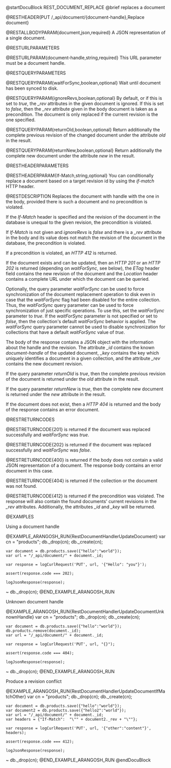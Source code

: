 
@startDocuBlock REST_DOCUMENT_REPLACE
@brief replaces a document

@RESTHEADER{PUT /_api/document/{document-handle},Replace document}

@RESTALLBODYPARAM{document,json,required}
A JSON representation of a single document.

@RESTURLPARAMETERS

@RESTURLPARAM{document-handle,string,required}
This URL parameter must be a document handle.

@RESTQUERYPARAMETERS

@RESTQUERYPARAM{waitForSync,boolean,optional}
Wait until document has been synced to disk.

@RESTQUERYPARAM{ignoreRevs,boolean,optional}
By default, or if this is set to *true*, the *_rev* attributes in 
the given document is ignored. If this is set to *false*, then
the *_rev* attribute given in the body document is taken as a
precondition. The document is only replaced if the current revision
is the one specified.

@RESTQUERYPARAM{returnOld,boolean,optional}
Return additionally the complete previous revision of the changed 
document under the attribute *old* in the result.

@RESTQUERYPARAM{returnNew,boolean,optional}
Return additionally the complete new document under the attribute *new*
in the result.

@RESTHEADERPARAMETERS

@RESTHEADERPARAM{If-Match,string,optional}
You can conditionally replace a document based on a target revision id by
using the *if-match* HTTP header.

@RESTDESCRIPTION
Replaces the document with handle <document-handle> with the one in
the body, provided there is such a document and no precondition is
violated.

If the *If-Match* header is specified and the revision of the
document in the database is unequal to the given revision, the
precondition is violated.

If *If-Match* is not given and *ignoreRevs* is *false* and there
is a *_rev* attribute in the body and its value does not match
the revision of the document in the database, the precondition is
violated.

If a precondition is violated, an *HTTP 412* is returned.

If the document exists and can be updated, then an *HTTP 201* or
an *HTTP 202* is returned (depending on *waitForSync*, see below),
the *ETag* header field contains the new revision of the document
and the *Location* header contains a complete URL under which the
document can be queried.

Optionally, the query parameter *waitForSync* can be used to force
synchronization of the document replacement operation to disk even in case
that the *waitForSync* flag had been disabled for the entire collection.
Thus, the *waitForSync* query parameter can be used to force synchronization
of just specific operations. To use this, set the *waitForSync* parameter
to *true*. If the *waitForSync* parameter is not specified or set to
*false*, then the collection's default *waitForSync* behavior is
applied. The *waitForSync* query parameter cannot be used to disable
synchronization for collections that have a default *waitForSync* value
of *true*.

The body of the response contains a JSON object with the information
about the handle and the revision. The attribute *_id* contains the
known *document-handle* of the updated document, *_key* contains the
key which uniquely identifies a document in a given collection, and
the attribute *_rev* contains the new document revision.

If the query parameter *returnOld* is *true*, then
the complete previous revision of the document
is returned under the *old* attribute in the result.

If the query parameter *returnNew* is *true*, then
the complete new document is returned under
the *new* attribute in the result.

If the document does not exist, then a *HTTP 404* is returned and the
body of the response contains an error document.

@RESTRETURNCODES

@RESTRETURNCODE{201}
is returned if the document was replaced successfully and
*waitForSync* was *true*.

@RESTRETURNCODE{202}
is returned if the document was replaced successfully and
*waitForSync* was *false*.

@RESTRETURNCODE{400}
is returned if the body does not contain a valid JSON representation
of a document. The response body contains
an error document in this case.

@RESTRETURNCODE{404}
is returned if the collection or the document was not found.

@RESTRETURNCODE{412}
is returned if the precondition was violated. The response will
also contain the found documents' current revisions in the *_rev*
attributes. Additionally, the attributes *_id* and *_key* will be
returned.

@EXAMPLES

Using a document handle

@EXAMPLE_ARANGOSH_RUN{RestDocumentHandlerUpdateDocument}
    var cn = "products";
    db._drop(cn);
    db._create(cn);

    var document = db.products.save({"hello":"world"});
    var url = "/_api/document/" + document._id;

    var response = logCurlRequest('PUT', url, '{"Hello": "you"}');

    assert(response.code === 202);

    logJsonResponse(response);
  ~ db._drop(cn);
@END_EXAMPLE_ARANGOSH_RUN

Unknown document handle

@EXAMPLE_ARANGOSH_RUN{RestDocumentHandlerUpdateDocumentUnknownHandle}
    var cn = "products";
    db._drop(cn);
    db._create(cn);

    var document = db.products.save({"hello":"world"});
    db.products.remove(document._id);
    var url = "/_api/document/" + document._id;

    var response = logCurlRequest('PUT', url, "{}");

    assert(response.code === 404);

    logJsonResponse(response);
  ~ db._drop(cn);
@END_EXAMPLE_ARANGOSH_RUN

Produce a revision conflict

@EXAMPLE_ARANGOSH_RUN{RestDocumentHandlerUpdateDocumentIfMatchOther}
    var cn = "products";
    db._drop(cn);
    db._create(cn);

    var document = db.products.save({"hello":"world"});
    var document2 = db.products.save({"hello2":"world"});
    var url = "/_api/document/" + document._id;
    var headers = {"If-Match":  "\"" + document2._rev + "\""};

    var response = logCurlRequest('PUT', url, '{"other":"content"}', headers);

    assert(response.code === 412);

    logJsonResponse(response);
  ~ db._drop(cn);
@END_EXAMPLE_ARANGOSH_RUN
@endDocuBlock

